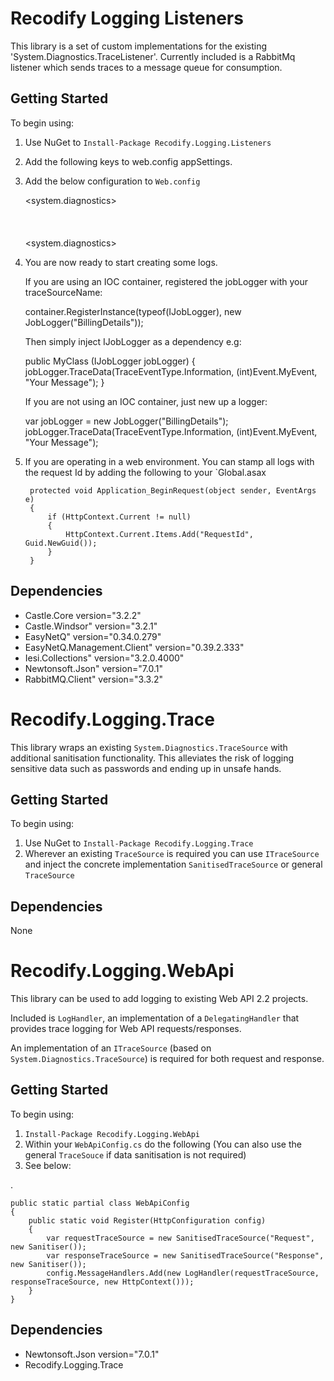 Recodify Logging Listeners
===========================

This library is a set of custom implementations for the existing 'System.Diagnostics.TraceListener'.
Currently included is a RabbitMq listener which sends traces to a message queue for consumption.

Getting Started
---------------

To begin using:

1. Use NuGet to `Install-Package Recodify.Logging.Listeners`
2. Add the following keys to web.config appSettings.  
    <!--  This is a tag used to differentiate logs by environment -->
    <add key="RecodifyLogging:Environment" value="Local" />  
    <!--    This is the connection string to your rabbitMQ instance -->
    <add key="RabbitMqConnectionString" value="host=cascadelogs.cloudapp.net;virtualHost=/;username=publisher;password=snowwhite"/>
3. Add the below configuration to `Web.config`

	<system.diagnostics>
		<trace autoflush="true" />
		<sources>
            <source name="Fallback" switchValue="Information, Error, Warning">
                <listeners>    
                    <!-- This is optional and will log any errors publishing to RabbitMQ and can be useful for diagnosing initial setup -->
                    <add name="FallBackTraceListners" 
                    type="System.Diagnostics.TextWriterTraceListener" 
                    initializeData="TextWriterOutput.log" />    
                    </add>
                </listenrs>
            <source>           
            <source name="YourSourceName" switchValue="Information, Error, Warning">
                <listeners>
                <add name="YourListenerName" type="Recodify.Logging.Listeners.RabbitMq.TraceListener, Recodify.Logging.Listeners.RabbitMq" initializeData="exchangeName,queueName,componentName " />
                </listeners>
            </source>		  
		</sources>
    <system.diagnostics>
	
    
4. You are now ready to start creating some logs.

   If you are using an IOC container, registered the jobLogger with your traceSourceName:

    container.RegisterInstance(typeof(IJobLogger), new JobLogger("BillingDetails"));
    
   Then simply inject IJobLogger as a dependency e.g:

    public MyClass (IJobLogger jobLogger)
    {
       jobLogger.TraceData(TraceEventType.Information, (int)Event.MyEvent, "Your Message");
    }

   If you are not using an IOC container, just new up a logger:

     var jobLogger = new JobLogger("BillingDetails");
     jobLogger.TraceData(TraceEventType.Information, (int)Event.MyEvent, "Your Message");
     
5. If you are operating in a web environment. You can stamp all logs with the request Id by adding the following to your `Global.asax

        protected void Application_BeginRequest(object sender, EventArgs e)
        {
            if (HttpContext.Current != null)
            {
                HttpContext.Current.Items.Add("RequestId", Guid.NewGuid());               
            }
        }


Dependencies
------------

- Castle.Core version="3.2.2"
- Castle.Windsor" version="3.2.1"  
- EasyNetQ" version="0.34.0.279"
- EasyNetQ.Management.Client" version="0.39.2.333"
- Iesi.Collections" version="3.2.0.4000"  
- Newtonsoft.Json" version="7.0.1"  
- RabbitMQ.Client" version="3.3.2"


Recodify.Logging.Trace
=========================

This library wraps an existing `System.Diagnostics.TraceSource` with additional sanitisation functionality.
This alleviates the risk of logging sensitive data such as passwords and ending up in unsafe hands.

Getting Started
---------------

To begin using:

1. Use NuGet to `Install-Package Recodify.Logging.Trace`
2. Wherever an existing `TraceSource` is required you can use `ITraceSource` and inject the concrete implementation `SanitisedTraceSource` or general `TraceSource`

Dependencies
------------

None


Recodify.Logging.WebApi
=========================

This library can be used to add logging to existing Web API 2.2 projects. 

Included is `LogHandler`, an implementation of a `DelegatingHandler` that provides trace logging for Web API requests/responses.

An implementation of an `ITraceSource` (based on `System.Diagnostics.TraceSource`) is required for both request and response.

Getting Started
---------------

To begin using:

1. `Install-Package Recodify.Logging.WebApi`
2. Within your `WebApiConfig.cs` do the following (You can also use the general `TraceSouce` if data sanitisation is not required)
3. See below:

.

    public static partial class WebApiConfig
    {
	    public static void Register(HttpConfiguration config)
		{
			var requestTraceSource = new SanitisedTraceSource("Request", new Sanitiser());
			var responseTraceSource = new SanitisedTraceSource("Response", new Sanitiser());
            config.MessageHandlers.Add(new LogHandler(requestTraceSource, responseTraceSource, new HttpContext()));	
        }
    }

Dependencies
------------

- Newtonsoft.Json version="7.0.1"
- Recodify.Logging.Trace
